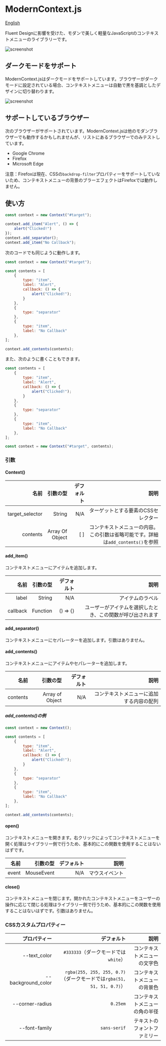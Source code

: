 # ModernContext.js

[English](README.md)

Fluent Designに影響を受けた、モダンで美しく軽量なJavaScriptのコンテキストメニューのライブラリーです。

![screenshot](screenshot_light.png)

## ダークモードをサポート

ModernContext.jsはダークモードをサポートしています。ブラウザーがダークモードに設定されている場合、コンテキストメニューは自動で黒を基調としたデザインに切り替わります。

![screenshot](screenshot_dark.png)

## サポートしているブラウザー

次のブラウザーがサポートされています。ModernContext.jsは他のモダンブラウザーでも動作するかもしれませんが、リストにあるブラウザーでのみテストしています。

- Google Chrome
- Firefox
- Microsoft Edge

注意：Firefoxは現在、CSSの``backdrop-filter``プロパティーをサポートしていないため、コンテキストメニューの背景のブラーエフェクトはFirefoxでは動作しません。

## 使い方

```javascript
const context = new Context("#target");

context.add_item("Alert", () => {
    alert("Clicked!")
});
context.add_separator();
context.add_item("No Callback");
```

次のコードでも同じように動作します。

```javascript
const context = new Context("#target");

const contents = [
    {
        type: "item",
        label: "Alert",
        callback: () => {
            alert("Clicked!");
        }
    },
    {
        type: "separator"
    },
    {
        type: "item",
        label: "No Callback"
    },
];

context.add_contents(contents);
```

また、次のように書くこともできます。

```javascript
const contents = [
    {
        type: "item",
        label: "Alert",
        callback: () => {
            alert("Clicked!");
        }
    },
    {
        type: "separator"
    },
    {
        type: "item",
        label: "No Callback"
    },
];

const context = new Context("#target", contents);
```

### 引数

#### Context()

|名前|引数の型|デフォルト|説明|
|--:|--:|--:|--:|
|target_selector|String|N/A|ターゲットとする要素のCSSセレクター|
|contents|Array Of Object|[ ]|コンテキストメニューの内容。この引数は省略可能です。詳細は``add_contents()``を参照|

#### add_item()

コンテキストメニューにアイテムを追加します。

|名前|引数の型|デフォルト|説明|
|--:|--:|--:|--:|
|label|String|N/A|アイテムのラベル|
|callback|Function|() => {}|ユーザーがアイテムを選択したとき、この関数が呼び出されます|

#### add_separator()

コンテキストメニューにセパレーターを追加します。引数はありません。

#### add_contents()

コンテキストメニューにアイテムやセパレーターを追加します。

|名前|引数の型|デフォルト|説明|
|--:|--:|--:|--:|
|contents|Array of Object|N/A|コンテキストメニューに追加する内容の配列|

##### add_contents()の例

```javascript
const context = new Context();

const contents = [
    {
        type: "item",
        label: "Alert",
        callback: () => {
            alert("Clicked!");
        }
    },
    {
        type: "separator"
    },
    {
        type: "item",
        label: "No Callback"
    },
];

context.add_contents(contents);
```

#### open()

コンテキストメニューを開きます。右クリックによってコンテキストメニューを開く処理はライブラリー側で行うため、基本的にこの関数を使用することはないはずです。

|名前|引数の型|デフォルト|説明|
|--:|--:|--:|--:|
|event|MouseEvent|N/A|マウスイベント|

#### close()

コンテキストメニューを閉じます。開かれたコンテキストメニューをユーザーの操作に応じて閉じる処理はライブラリー側で行うため、基本的にこの関数を使用することはないはずです。引数はありません。

### CSSカスタムプロパティー

|プロパティー|デフォルト|説明|
|--:|--:|--:|
|--text_color|``#333333``（ダークモードでは``white``）|コンテキストメニューの文字色|
|--background_color|``rgba(255, 255, 255, 0.7)``（ダークモードでは``rgba(51, 51, 51, 0.7)``）|コンテキストメニューの背景色|
|--corner-radius|``0.25em``|コンテキストメニューの角の半径|
|--font-family|``sans-serif``|テキストのフォントファミリー|
